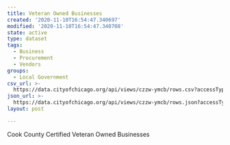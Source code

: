 ```yaml
---
title: Veteran Owned Businesses
created: '2020-11-10T16:54:47.340697'
modified: '2020-11-10T16:54:47.340708'
state: active
type: dataset
tags:
  - Business
  - Procurement
  - Vendors
groups:
  - Local Government
csv_url: >-
  https://data.cityofchicago.org/api/views/czzw-ymcb/rows.csv?accessType=DOWNLOAD
json_url: >-
  https://data.cityofchicago.org/api/views/czzw-ymcb/rows.json?accessType=DOWNLOAD
layout: post

---
```

Cook County Certified Veteran Owned Businesses
